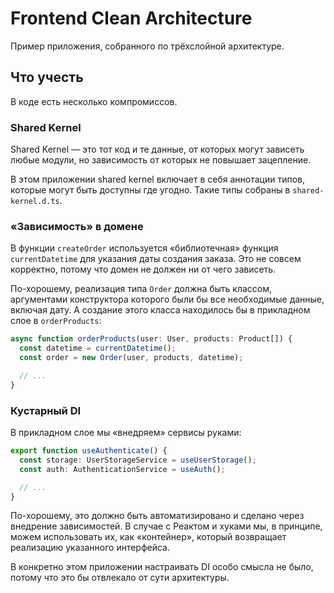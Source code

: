# Frontend Clean Architecture

Пример приложения, собранного по трёхслойной архитектуре.

## Что учесть

В коде есть несколько компромиссов.

### Shared Kernel

Shared Kernel — это тот код и те данные, от которых могут зависеть любые модули, но зависимость от которых не повышает зацепление.

В этом приложении shared kernel включает в себя аннотации типов, которые могут быть доступны где угодно. Такие типы собраны в `shared-kernel.d.ts`.

### «Зависимость» в домене

В функции `createOrder` используется «библиотечная» функция `currentDatetime` для указания даты создания заказа. Это не совсем корректно, потому что домен не должен ни от чего зависеть.

По-хорошему, реализация типа `Order` должна быть классом, аргументами конструктора которого были бы все необходимые данные, включая дату. А создание этого класса находилось бы в прикладном слое в `orderProducts`:

```ts
async function orderProducts(user: User, products: Product[]) {
  const datetime = currentDatetime();
  const order = new Order(user, products, datetime);

  // ...
}
```

### Кустарный DI

В прикладном слое мы «внедряем» сервисы руками:

```ts
export function useAuthenticate() {
  const storage: UserStorageService = useUserStorage();
  const auth: AuthenticationService = useAuth();

  // ...
}
```

По-хорошему, это должно быть автоматизировано и сделано через внедрение зависимостей. В случае с Реактом и хуками мы, в принципе, можем использовать их, как «контейнер», который возвращает реализацию указанного интерфейса.

В конкретно этом приложении настраивать DI особо смысла не было, потому что это бы отвлекало от сути архитектуры.
